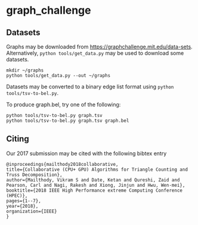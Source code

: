 # graph_challenge

## Datasets

Graphs may be downloaded from https://graphchallenge.mit.edu/data-sets.
Alternatively, `python tools/get_data.py` may be used to download some datasets.

```
mkdir ~/graphs
python tools/get_data.py --out ~/graphs
```

Datasets may be converted to a binary edge list format using `python tools/tsv-to-bel.py`.

To produce graph.bel, try one of the following:
```
python tools/tsv-to-bel.py graph.tsv
python tools/tsv-to-bel.py graph.tsv graph.bel
```


## Citing

Our 2017 submission may be cited with the following bibtex entry

    @inproceedings{mailthody2018collaborative,
    title={Collaborative (CPU+ GPU) Algorithms for Triangle Counting and Truss Decomposition},
    author={Mailthody, Vikram S and Date, Ketan and Qureshi, Zaid and Pearson, Carl and Nagi, Rakesh and Xiong, Jinjun and Hwu, Wen-mei},
    booktitle={2018 IEEE High Performance extreme Computing Conference (HPEC)},
    pages={1--7},
    year={2018},
    organization={IEEE}
    }